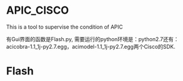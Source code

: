 # APIC_CISCO
This is a tool to supervise the condition of APIC

有Gui界面的函数是Flash.py, 需要运行的python环境是：python2.7还有：acicobra-1.1_1j-py2.7.egg，acimodel-1.1_1j-py2.7.egg两个Cisco的SDK.
# Flash
